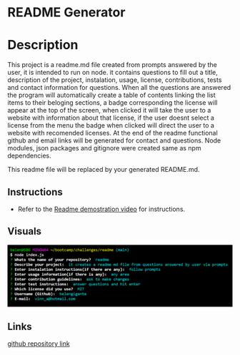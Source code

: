 # README Generator

# Description

This project is a readme.md file created from prompts answered by the user, it is intended to run on node. it contains questions to fill out a title, description of the project, instalation, usage, license, contributions, tests and contact information for questions.
When all the questions are answered the program will automatically create a table of contents linking the list items to their beloging sections, a badge corresponding the license will appear at the top of the screen, when clicked it will take the user to a website with information about that license, if the user doesnt select a license from the menu the badge when clicked will direct the user to a website with recomended licenses.
At the end of the readme functional github and email links will be generated for contact and questions.
Node modules, json packages and gitignore were created same as npm dependencies.

This readme file will be replaced by your generated README.md.

## Instructions

* Refer to the [Readme demostration video](./assets/video/readme_video.webm) for instructions.

## Visuals

![Questionaire](./assets/images/questions.png)

## Links

[github repository link ](https://github.com/BelenGigante/readme.git)